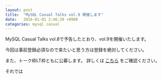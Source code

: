 ```yaml
---
layout: post
title:  "MySQL Casual Talks vol.9 開催します"
date:   2016-01-01 2:46:29 +0900
categories: mysql casual
---
```

MySQL Casual Talks vol.8で予告したとおり、vol.9を開催いたします。

今回は事前登録必須なので来たいと思う方は登録を絶対してください。

また、トーク枠LT枠ともに公募します。
詳しくは [こちら](http://mysql-casual.connpass.com/event/24934/) をご確認ください。

それでは
